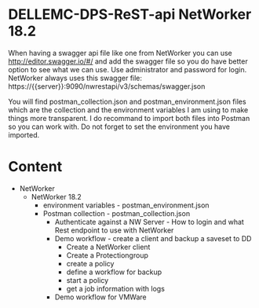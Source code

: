 # DELLEMC-DPS-ReST-api NetWorker 18.2

When having a swagger api file like one from NetWorker you can use http://editor.swagger.io/#/ and add the swagger file so you do have better option to see what we can use. Use administrator and password for login.
NetWorker always uses this swagger file: https://{{server}}:9090/nwrestapi/v3/schemas/swagger.json

You will find postman_collection.json and postman_environment.json files which are the collection and the environment variables I am using to make things more transparent. I do recommand to import both files into Postman so you can work with. Do not forget to set the environment you have imported.

# Content
* NetWorker  
  * NetWorker 18.2
    * environment variables - postman_environment.json
    * Postman collection - postman_collection.json
      * Authenticate against a NW Server - How to login and what Rest endpoint to use with NetWorker
      * Demo workflow - create a client and backup a saveset to DD
        * Create a NetWorker client  
        * Create a Protectiongroup  
        * create a policy  
        * define a workflow for backup  
        * start a policy  
        * get a job information with logs  
      * Demo workflow for VMWare  
